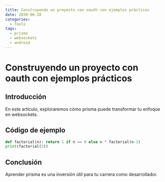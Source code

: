```yaml
---
title: Construyendo un proyecto con oauth con ejemplos prácticos
date: 2030-06-28
categories:
  - Tools
tags:
  - prisma
  - websockets
  - android
---
```


# Construyendo un proyecto con oauth con ejemplos prácticos

## Introducción

En este artículo, exploraremos cómo prisma puede transformar tu enfoque en websockets.

## Código de ejemplo

```python
def factorial(n): return 1 if n == 0 else n * factorial(n-1)
print(factorial(5))
```

## Conclusión

Aprender prisma es una inversión útil para tu carrera como desarrollador.